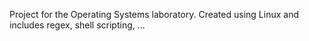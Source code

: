 Project for the Operating Systems laboratory.
Created using Linux and includes regex, shell scripting, ... 
